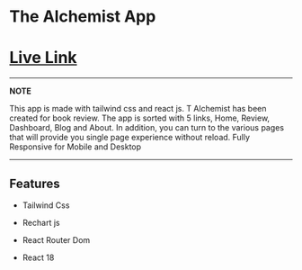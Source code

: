 # The Alchemist App

# [Live Link](https://tj-alchemist.netlify.app/)

---

**NOTE**

This app is made with tailwind css and react js. T Alchemist has been created for book review. The app is sorted with 5 links, Home, Review, Dashboard, Blog and About. In addition, you can turn to the various pages that will provide you single page experience without reload. Fully Responsive for Mobile and Desktop

---

## Features

- Tailwind Css

- Rechart js

- React Router Dom

- React 18
